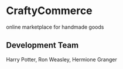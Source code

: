 # CraftyCommerce
online marketplace for handmade goods

## Development Team ##
Harry Potter, Ron Weasley, Hermione Granger